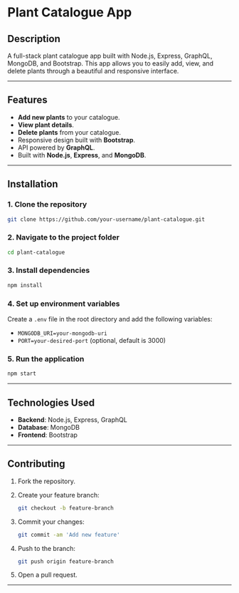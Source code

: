 

# Plant Catalogue App

## Description

A full-stack plant catalogue app built with Node.js, Express, GraphQL, MongoDB, and Bootstrap. This app allows you to easily add, view, and delete plants through a beautiful and responsive interface.

---

## Features

* **Add new plants** to your catalogue.
* **View plant details**.
* **Delete plants** from your catalogue.
* Responsive design built with **Bootstrap**.
* API powered by **GraphQL**.
* Built with **Node.js**, **Express**, and **MongoDB**.

---

## Installation

### 1. Clone the repository

```bash
git clone https://github.com/your-username/plant-catalogue.git
```

### 2. Navigate to the project folder

```bash
cd plant-catalogue
```

### 3. Install dependencies

```bash
npm install
```

### 4. Set up environment variables

Create a `.env` file in the root directory and add the following variables:

* `MONGODB_URI=your-mongodb-uri`
* `PORT=your-desired-port` (optional, default is 3000)

### 5. Run the application

```bash
npm start
```

---

## Technologies Used

* **Backend**: Node.js, Express, GraphQL
* **Database**: MongoDB
* **Frontend**: Bootstrap

---

## Contributing

1. Fork the repository.
2. Create your feature branch:

   ```bash
   git checkout -b feature-branch
   ```
3. Commit your changes:

   ```bash
   git commit -am 'Add new feature'
   ```
4. Push to the branch:

   ```bash
   git push origin feature-branch
   ```
5. Open a pull request.

---
